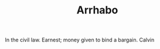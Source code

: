 ---
title: Arrhabo
letter: A
permalink: "/definitions/arrhabo.html"
body: In the civil law. Earnest; money given to bind a bargain. Calvin
published_at: '2018-07-07'
layout: post
---